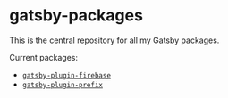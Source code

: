 # gatsby-packages

This is the central repository for all my Gatsby packages.

Current packages:

- [`gatsby-plugin-firebase`](https://github.com/alexluong/gatsby-packages/tree/master/packages/gatsby-plugin-firebase)
- [`gatsby-plugin-prefix`](https://github.com/alexluong/gatsby-packages/tree/master/packages/gatsby-plugin-prefix)
